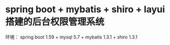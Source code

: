 # spring boot + mybatis + shiro + layui 搭建的后台权限管理系统
环境：
spring boot 1.59 + mysql 5.7 + mybatis 1.3.1 + shiro 1.3.1

